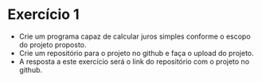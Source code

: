 # Exercício 1
- Crie um programa capaz de calcular juros simples conforme o escopo do projeto proposto.
- Crie um repositório para o projeto no github e faça o upload do projeto.
- A resposta a este exercício será o link do repositório com o projeto no github.
